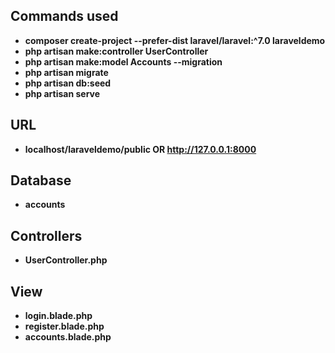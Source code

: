 ## Commands used

- **composer create-project --prefer-dist laravel/laravel:^7.0 laraveldemo**
- **php artisan make:controller UserController**
- **php artisan make:model Accounts --migration**
- **php artisan migrate**
- **php artisan db:seed**
- **php artisan serve**


## URL

- **localhost/laraveldemo/public OR http://127.0.0.1:8000**

## Database

- **accounts**

## Controllers

- **UserController.php**

## View

- **login.blade.php**
- **register.blade.php**
- **accounts.blade.php**
